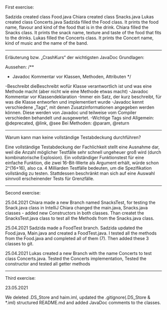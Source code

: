 First exercise:

Sadzida created class Food.java
Chiara created class Snacks.java
Lukas created class Concerts.java
Sadzida filled the Food class. It prints the food name, flavour and kind of the food that is in the drink.
Chiara filled the Snacks class. It prints the snack name, texture and taste of the food that fits to the drinks.
Lukas filled the Concerts class. It prints the Concert name, kind of music and the name of the band.

---------------------------------------------------------------------------


Erläuterung bzw. „CrashKurs“ der wichtigsten JavaDoc Grundlagen:

Aussehen: 
/**
* Javadoc Kommentar vor Klassen, Methoden, Attributen
*/

-Beschreibt dieBeschreibt wofür Klasse verantwortlich ist und was eine Methode macht (aber
nicht wie eine Methode etwas macht)
-Javadoc Kommentar vor Klassendeklaration
-Immer ein Satz, der kurz beschreibt, für was die Klasse
entworfen und implementiert wurde
-Javadoc kennt verschiedene „Tags“, mit denen Zusatzinformationen
angegeben werden können. Diese werden von Javadoc und teilweise vom Compiler verschieden
behandelt und ausgewertet.
-Wichtige Tags sind
Allgemein: @deprecated, @link, @see
Bei Methoden: @param, @return


---------------------------------------------------------------------------


Warum kann man keine vollständige Testabdeckung durchführen?

Eine vollständige Testabdeckung der Fachlichkeit stellt eine Ausnahme dar, weil die Anzahl möglicher Testfälle 
sehr schnell ungeheuer groß wird (durch kombinatorische Explosion). Ein vollständiger 
Funktionstest für eine einfache Funktion, die zwei 16-Bit-Werte als Argument erhält, würde schon 2^(16+16), 
also ca. 4 Milliarden Testfälle bedeuten, um die Spezifikation vollständig zu testen.
Stattdessen beschränkt man sich auf eine Auswahl sinnvoll erscheinender Tests für Grenzfälle.


---------------------------------------------------------------------------


Second exercise:

25.04.2021
Chiara made a new Branch named SnacksTest, for testing the Snack.java class in IntelliJ
Chiara changed the main.java, Snacks.java classes - added new Constructors in both classes. Than createt the SnacksTest.java class to test all the Methods from the Snacks.java class.


25.04.2021
Sadzida made a FoodTest branch.
Sadzida updated the Food.java, Main.java and created a FoodTest.java. I tested all the methods from the Food.java
and completed all of them (7). Then added these 3 classes to git.

25.04.2021
Lukas created a new Branch with the name Concerts to test class Concerts.java.
Tested the Concerts implementation, Tested the constructor
and tested all getter methods


---------------------------------------------------------------------------

Third exercise:

23.05.2021

We deleted .DS_Store and haim.iml, updated the .gitignore(.DS_Store & *.iml) structured README.md and added JavaDoc comments to the classes.  

